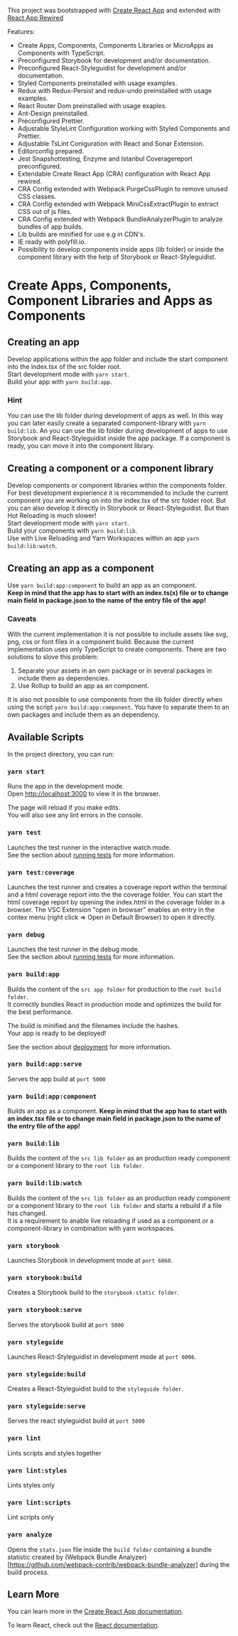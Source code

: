 This project was bootstrapped with [Create React App](https://github.com/facebook/create-react-app) and extended with [React App Rewired](https://github.com/timarney/react-app-rewired)

Features:

- Create Apps, Components, Components Libraries or MicroApps as Components with TypeScript.
- Preconfigured Storybook for development and/or documentation.
- Preconfigured React-Styleguidist for development and/or documentation.
- Styled Components preinstalled with usage examples.
- Redux with Redux-Persist and redux-undo preinstalled with usage examples.
- React Router Dom preinstalled with usage exaples.
- Ant-Design preinstalled.
- Preconfigured Prettier.
- Adjustable StyleLint Configuration working with Styled Components and Prettier.
- Adjustable TsLint Coniguration with React and Sonar Extension.
- Editorconfig prepared.
- Jest Snapshottesting, Enzyme and Istanbul Coveragereport preconfigured.
- Extendable Create React App (CRA) configuration with React App rewired.
- CRA Config extended with Webpack PurgeCssPlugin to remove unused CSS classes.
- CRA Config extended with Webpack MiniCssExtractPlugin to extract CSS out of js files.
- CRA Config extended with Webpack BundleAnalyzerPlugin to analyze bundles of app builds.
- Lib builds are minified for use e.g in CDN's.
- IE ready with polyfill.io.
- Possibility to develop components inside apps (lib folder) or inside the component library with the help of Storybook or React-Styleguidist.

# Create Apps, Components, Component Libraries and Apps as Components

## Creating an app

Develop applications within the app folder and include the start component into the index.tsx of the src folder root.<br>
Start development mode with `yarn start`.<br>
Build your app with `yarn build:app`.

### Hint

You can use the lib folder during development of apps as well. In this way you can later easily create a separated component-library with `yarn build:lib`. An you can use the lib folder during development of apps to use Storybook and React-Styleguidist inside the app package. If a component is ready, you can move it into the component library.

## Creating a component or a component library

Develop components or component libraries within the components folder. For best development expierience it is recommended to include the current component you are working on into the index.tsx of the src folder root. But you can also develop it directly in Storybook or React-Styleguidist. But than Hot Reloading is much slower!<br>
Start development mode with `yarn start`.<br>
Build your components with `yarn build:lib`.<br>
Use with Live Reloading and Yarn Workspaces within an app `yarn build:lib:watch`.

## Creating an app as a component

Use `yarn build:app:component` to build an app as an component.<br>
**Keep in mind that the app has to start with an index.ts(x) file or to change main field in package.json to the name of the entry file of the app!**

### Caveats

With the current implementation it is not possible to include assets like svg, png, css or font files in a component build. Because the current implementation uses only TypeScript to create components. There are two solutions to slove this problem:

1. Separate your assets in an own package or in several packages in include them as dependencies.
2. Use Rollup to build an app as an component.

It is also not possible to use components from the lib folder directly when using the script `yarn build:app:component`. You have to separate them to an own packages and include them as an dependency.

## Available Scripts

In the project directory, you can run:

### `yarn start`

Runs the app in the development mode.<br>
Open [http://localhost:3000](http://localhost:3000) to view it in the browser.

The page will reload if you make edits.<br>
You will also see any lint errors in the console.

### `yarn test`

Launches the test runner in the interactive watch mode.<br>
See the section about [running tests](https://facebook.github.io/create-react-app/docs/running-tests) for more information.

### `yarn test:coverage`

Launches the test runner and creates a coverage report within the terminal and a html coverage report into the the coverage folder. You can start the html coverage report by opening the index.html in the coverage folder in a browser. The VSC Extension "open in browser" enables an entry in the contex menu (right click => Open in Default Browser) to open it directly.

### `yarn debug`

Launches the test runner in the debug mode.<br>
See the section about [running tests](https://facebook.github.io/create-react-app/docs/running-tests) for more information.

### `yarn build:app`

Builds the content of the `src app folder` for production to the `root build folder`.<br>
It correctly bundles React in production mode and optimizes the build for the best performance.

The build is minified and the filenames include the hashes.<br>
Your app is ready to be deployed!

See the section about [deployment](https://facebook.github.io/create-react-app/docs/deployment) for more information.

### `yarn build:app:serve`

Serves the app build at `port 5000`

### `yarn build:app:component`

Builds an app as a component. **Keep in mind that the app has to start with an index.tsx file or to change main field in package.json to the name of the entry file of the app!**

### `yarn build:lib`

Builds the content of the `src lib folder` as an production ready component or a component library to the `root lib folder`.<br>

### `yarn build:lib:watch`

Builds the content of the `src lib folder` as an production ready component or a component library to the `root lib folder` and starts a rebuild if a file has changed.<br>
It is a requirement to anable live reloading if used as a component or a component-library in combination with yarn workspaces.

### `yarn storybook`

Launches Storybook in development mode at `port 6060`.

### `yarn storybook:build`

Creates a Storybook build to the `storybook-static folder`.

### `yarn storybook:serve`

Serves the storybook build at `port 5000`

### `yarn styleguide`

Launches React-Styleguidist in development mode at `port 6006`.

### `yarn styleguide:build`

Creates a React-Styleguidist build to the `styleguide folder`.

### `yarn styleguide:serve`

Serves the react styleguidist build at `port 5000`

### `yarn lint`

Lints scripts and styles together

### `yarn lint:styles`

Lints styles only

### `yarn lint:scripts`

Lint scripts only

### `yarn analyze`

Opens the `stats.json` file inside the `build folder` containing a bundle statistic created by (Webpack Bundle Analyzer)[https://github.com/webpack-contrib/webpack-bundle-analyzer] during the build process.

## Learn More

You can learn more in the [Create React App documentation](https://facebook.github.io/create-react-app/docs/getting-started).

To learn React, check out the [React documentation](https://reactjs.org/).
